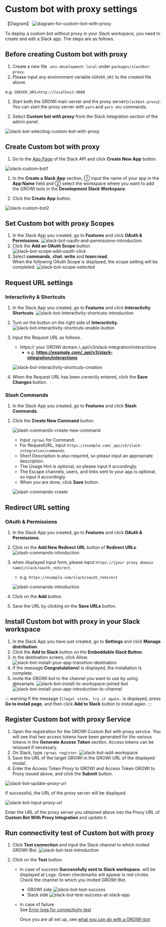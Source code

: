 
# Custom bot with proxy settings

【Diagram】
![diagram-for-custom-bot-with-proxy](/assets/images/slack-bot-outline-custom-with-proxy.png)

To deploy a custom bot without proxy in your Slack workspace,
  you need to create and edit a Slack app.
  The steps are as follows.

## Before creating Custom bot with proxy

  1. Create a new file `.env.development.local` under `packages/slackbot-proxy`.
  1. Please input any environment variable `SERVER_URI` to the created file above.

  e.g. `SERVER_URI=http://localhost:8080`

  1. Start both the GROWI main server and the proxy server(`slackbot-proxy`).  
    You can start the proxy server with `yarn` and `yarn dev` commands.

  1. Select **Custom bot with proxy** from the Slack Integration section
   of the admin panel.

  ![slack-bot-selecting-custom-bot-with-proxy](/assets/images/slack-bot-selecting-custom-bot-with-proxy.png)

## Create Custom bot with proxy

  1. Go to the [App Page](https://api.slack.com/apps) of the Slack API and click
   **Create New App** button.

   ![slack-custom-bot1](/assets/images/slack-custom-bot1.png)

  1. In the **Create a Slack App** section, ① input the name of your app in the
    **App Name** field and ② select the workspace where you want to add the GROWI
    bots in the **Development Slack Workspace**.

  1. Click the **Create App** button.

  ![slack-custom-bot2](/assets/images/slack-custom-bot2.png)


## Set Custom bot with proxy Scopes

  1. In the Slack App you created, go to **Features** and click **OAuth & Permissions**.
    ![slack-bot-oauth-and-permissions-introduction](/assets/images/slack-bot-oauth-and-permissions-introduction.png)
  1. Click the **Add an OAuth Scope** button.
    ![slack-bot-scope-add-oauth-click](/assets//images/slack-bot-scope-add-oauth-click.png)
  1. Select **commands**, **chat: write** and **team:read**.  
    When the following OAuth Scope is displayed, the scope setting will be completed.
    ![slack-bot-scope-selected](/assets//images/slack-bot-scope-selected.png)

## Request URL settings

### Interactivity & Shortcuts

  1. In the Slack App you created, go to **Features** and click **Interactivity Shortcuts**.
     ![slack-bot-interactivity-shortcuts-introduction](/assets/images/slack-bot-interactivity-shortcuts-introduction.png)

  1. Turn on the button on the right side of **Interactivity**.
     ![slack-bot-interactivity-shortcuts-enable-button](/assets/images/slack-bot-interactivity-shortcuts-enable-button.png)

  1. Input the Request URL as follows.

     - https:// your GROWI domain /\_api/v3/slack-integration/interactions
       - e.g. **<https://example.com/_api/v3/slack-integration/interactions>**

     ![slack-bot-interactivity-shortcuts-creation](/assets/images/slack-bot-interactivity-shortcuts-creation.png)

  1. When the Request URL has been correctly entered, click the **Save Changes** button.

### Slash Commands

  1. In the Slack App you created, go to **Features** and click **Slash Commands**.

  <!-- ![slash-commands-introduction](/assets/images/slash-commands-introduction.png) -->

  1. Click the **Create New Command** button.

      ![slash-commands-create-new-command](/assets/images/slash-commands-create-new-command.png)

      - Input `/growi` for Command.
      - For RequestURL, input `https://example.com/_api/v3/slack-integration/commands`.
      - Short Description is also required, so please input an appropriate description.
      - The Usage Hint is optional, so please input it accordingly.
      - The Escape channels, users, and links sent to your app is optional,
       so input it accordingly.
      - When you are done, click **Save** button.

      ![slash-commands-create](/assets/images/slash-commands-create.png)


## Redirect URL setting

### OAuth & Permissions

  1. In the Slack App you created, go to **Features** and click **OAuth & Permissions**.
  1. Click on the **Add New Redirect URL** button of **Redirect URLs**.
    ![slash-commands-introduction](/assets/images/slack-bot-auth-and-permisions1.png)

  1. when displayed input form, please input `https://{your proxy domain name}/slack/oauth_redirect`.
      - e.g. `https://example.com/slack/oauth_redirect`

      ![slash-commands-introduction](/assets/images/slack-bot-auth-and-permisions2.png)

  1. Click on the **Add** button.
  1. Save the URL by clicking on the **Save URLs** button.


## Install Custom bot with proxy in your Slack workspace

  1. In the Slack App you have just created, go to **Settings** and click **Manage distribution**.
  1. Click the **Add to Slack** button on the **Embeddable Slack Button**.
  1. In the destination screen, click Allow.
  ![slack-bot-install-your-app-transition-destination](/assets/images/slack-bot-install-your-app-transition-destination.png)
  1. If the message **Congratulations!** is displayed, the installation is complete.
  1. invite the GROWI bot to the channel you want to use by using @example.
  ![slack-bot-install-to-workspace-joined-bot](/assets/images/slack-bot-install-to-workspace-joined-bot.png)
  ![slack-bot-install-your-app-introduction-to-channel](/assets/images/slack-bot-install-your-app-introduction-to-channel.png)

  ::: warning
  If the message `Illegal state, try it again.` is displayed, press **Go to install page**, and then click **Add to Slack** button to install again.
  :::


## Register Custom bot with proxy Service

1. Open the registration for the GROWI Custom Bot with proxy service.
You will see that two access tokens have been generated for the various tokens in the **Generate Access Token** section. Access tokens can be reissued if necessary.
1. On Slack, type `/growi register`.
  ![slack-bot-add-workspace](/assets/images/slack-bot-register-modal.png)
1. Save the URL of the target GROWI in the GROWI URL of the displayed modal.
1. Enter the Access Token Proxy to GROWI and Access Token GROWI to Proxy issued above, and click the **Submit** button.

![slack-bot-update-proxy-url](/assets/images/slack-bot-update-proxy-url.png)

If successful, the URL of the proxy server will be displayed.

![slack-bot-input-proxy-url](/assets/images/slack-bot-input-proxy-url.png)

Enter the URL of the proxy server you obtained above into the Proxy URL of **Custom Bot With Proxy Integration** and update it.

## Run connectivity test of Custom bot with proxy

  1. Click **Test connection** and input the Slack channel to which invited GROWI-Bot.
    ![slack-bot-test-introduction](/assets/images/slack-bot-test-introduction.png)

  2. Click on the **Test** button.  

      - In case of success
          **Successfully sent to Slack workspace.** will be displayed at Logs.
          Green checkmarks will appear in red circles. Check the channel to
          which you invited GROWI-Bot.
        - GROWI side
            ![slack-bot-test-success](/assets/images/slack-bot-test-success.png)
        - Slack side
            ![slack-bot-test-success-at-slack-app](/assets/images/slack-bot-test-success-at-slack-app.png)

      - In case of failure  
           See [Error logs for connectivity test](/en/admin-guide/management-cookbook/slack-integration/#error-logs-for-connectivity-test)

        Once you are all set up, see [what you can do with a GROWI-bot](/en/admin-guide/management-cookbook/slack-integration/#check-the-connected-growi)
